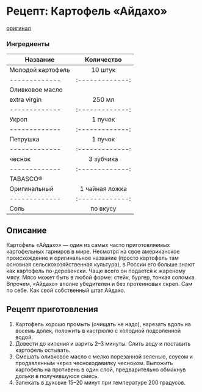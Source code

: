 # Рецепт: Картофель «Айдахо»
[оригинал](https://eda.ru/recepty/osnovnye-blyuda/kartofel-ajdaho-30625)

### Ингредиенты
| Название        	| Количество    |
| -------------   	|:-------------:|
| Молодой картофель | 10 штук 		|
| -------------   	|:-------------:|
| Оливковое масло 	| 				| 
| extra virgin 		| 250 мл 		|
| -------------   	|:-------------:|
| Укроп             | 1 пучок       | 
| -------------   	|:-------------:|
| Петрушка          | 1 пучок		| 
| -------------   	|:-------------:|
| чеснок 			| 3 зубчика		| 
| -------------   	|:-------------:|
| TABASCO® 			| 				| 
| Оригинальный 		| 1 чайная ложка| 
| -------------   	|:-------------:|
| Соль				| по вкусу		| 

## Описание
Картофель «Айдахо» — один из самых часто приготовляемых картофельных гарниров в мире. Несмотря на свое американское происхождение и оригинальное название (просто картофель там основная сельскохозяйственная культура), в России его больше знают как картофель по-деревенски. Чаще всего он подается к жареному мясу. Мясо может быть в любой форме: стейк, бургер, тонкая соломка. Впрочем, «Айдахо» вполне убедителен и без протеиновых скреп. Сам по себе. Как свой собственный штат Айдахо.

## Рецепт приготовления
1. Картофель хорошо промыть (очищать не надо), нарезать вдоль на восемь долек, положить в кастрюлю с холодной подсоленной водой.
2. Довести до кипения и варить 2–3 минуты. Слить воду и поставить картофель остывать.
3. Смешать оливковое масло с мелко порезанной зеленью, соусом и продавленным через чеснокодавилку чесноком. Выложить картофель на противень в один слой, предварительно обмакнув дольки в получившуюся смесь.
4. Запекать в духовке 15–20 минут при температуре 200 градусов.
